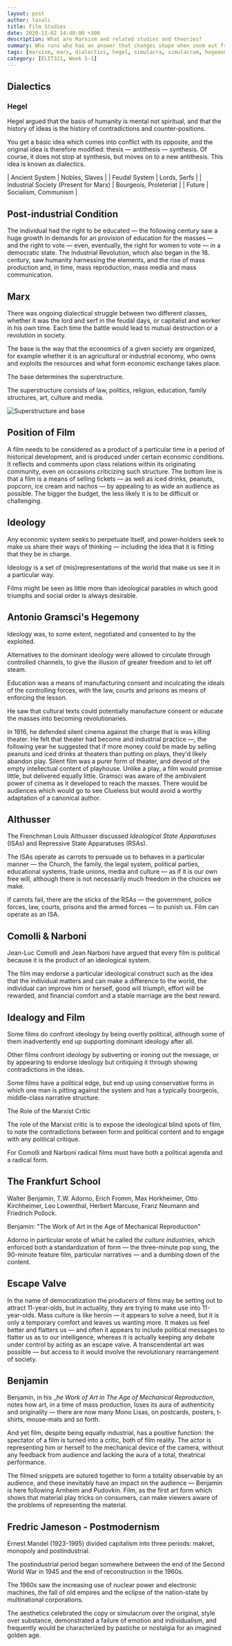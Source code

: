 ```yaml
---
layout: post
author: tasali
title: Film Studies
date: 2020-11-02 14:40:00 +300
description: What are Marxism and related studies and theories?
summary: Who runs who has an answer that changes shape when zoom out from where you are looking from and so on and so forth.
tags: [marxism, marx, dialectics, hegel, simulacra, simulacrum, hegemony]
category: [ELIT321, Week 5-1]
---
```


## Dialectics

### Hegel

Hegel argued that the basis of humanity is mental not spiritual, and that the history of ideas is the history of contradictions and counter-positions.

You get a basic idea which comes into conflict with its opposite, and the original idea is therefore modified: thesis — antithesis — synthesis. Of course, it does not stop at synthesis, but moves on to a new antithesis. This idea is known as dialectics.

| Ancient System | Nobles, Slaves |
| Feudal System | Lords, Serfs |
| Industrial Society (Present for Marx) | Bourgeois, Proleteriat |
| Future | Socialism, Communism |

## Post-industrial Condition 

The individual had the right to be educated — the following century saw a huge growth in demands for an provision of education for the masses — and the right to vote — even, eventually, the right for women to vote — in a democratic state. The Industrial Revolution, which also began in the 18. century, saw humanity harnessing the elements, and the rise of mass production and, in time, mass reproduction, mass media and mass communication.

## Marx

There was ongoing dialectical struggle between two different classes, whether it was the lord and serf in the feudal days, or capitalist and worker in his own time. Each time the battle would lead to mutual destruction or a revolution in society.

The base is the way that the economics of a given society are organized, for example whether it is an agricultural or industrial economy, who owns and exploits the resources and what form economic exchange takes place.

The base determines the superstructure. 

The superstructure consists of law, politics, religion, education, family structures, art, culture and media.

![Superstructure and base](https://upload.wikimedia.org/wikipedia/commons/6/63/Base-superstructure_Dialectic.png)

## Position of Film

A film needs to be considered as a product of a particular time in a period of historical development, and is produced under certain economic conditions. It reflects and comments upon class relations within its originating community, even on occasions criticizing such structure. The bottom line is that a film is a means of selling tickets — as well as iced drinks, peanuts, popcorn, ice cream and nachos — by appealing to as wide an audience as possible. The bigger the budget, the less likely it is to be difficult or challenging. 

## Ideology

Any economic system seeks to perpetuate itself, and power-holders seek to make us share their ways of thinking — including the idea that it is fitting that they be in charge. 

Ideology is a set of (mis)representations of the world that make us see it in a particular way.

Films might be seen as little more than ideological parables in which good triumphs and social order is always desirable.

## Antonio Gramsci's Hegemony

Ideology was, to some extent, negotiated and consented to by the exploited.

Alternatives to the dominant ideology were allowed to circulate through controlled channels, to give the illusion of greater freedom and to let off steam.

Education was a means of manufacturing consent and inculcating the ideals of the controlling forces, with the law, courts and prisons as means of enforcing the lesson.

He saw that cultural texts could potentially manufacture consent or educate the masses into becoming revolutionaries.

In 1916, he defended silent cinema against the charge that is was killing theater. He felt that theater had become and industrial practice —, the following year he suggested that if more money could be made by selling peanuts and iced drinks at theaters than putting on plays, they'd likely abandon play. Silent film was a purer form of theater, and devoid of the empty intellectual content of playhouse. Unlike a play, a film would promise little, but delivered equally little. Gramsci was aware of the ambivalent power of cinema as it developed to reach the masses. There would be audiences which would go to see Clueless but would avoid a worthy adaptation of a canonical author.

## Althusser

The Frenchman Louis Althusser discussed _Ideological State Apparatuses_ (ISAs) and Repressive State Apparatuses (RSAs).

The ISAs operate as carrots to persuade us to behaves in a particular manner — the Church, the family, the legal system, political parties, educational systems, trade unions, media and culture — as if it is our own free will, although there is not necessarily much freedom in the choices we make. 

If carrots fail, there are the sticks of the RSAs — the government, police forces, law, courts, prisons and the armed forces — to punish us. Film can operate as an ISA.

## Comolli & Narboni

Jean-Luc Comolli and Jean Narboni have argued that every film is political because it is the product of an ideological system.

The film may endorse a particular ideological construct such as the idea that the individual matters and can make a difference to the world, the individual can improve him or herself, good will triumph, effort will be rewarded, and financial comfort and a stable marriage are the best reward.

## Idealogy and Film

Some films do confront ideology by being overtly political, although some of them inadvertently end up supporting dominant ideology after all.

Other films confront ideology by subverting or ironing out the message, or by appearing to endorse ideology but critiquing it through showing contradictions in the ideas.

Some films have a political edge, but end up using conservative forms in which one man is pitting against the system and has a typically bourgeois, middle-class narrative structure.

The Role of the Marxist Critic

The role of the Marxist critic is to expose the ideological blind spots of film, to note the contradictions between form and political content and to engage with any political critique.

For Comolli and Narboni radical films must have both a political agenda and a radical form.

## The Frankfurt School

Walter Benjamin, T.W. Adorno, Erich Fromm, Max Horkheimer, Otto Kirchheimer, Leo Lowenthal, Herbert Marcuse, Franz Neumann and Friedrich Pollock.

Benjamin: "The Work of Art in the Age of Mechanical Reproduction"

Adorno in particular wrote of what he called *the culture industries*, which enforced both a standardization of form — the three-minute pop song, the 90-minute feature film, particular narratives — and a dumbing down of the content.

## Escape Valve 

In the name of democratization the producers of films may be setting out to attract 11-year-olds, but in actuality, they are trying to make use into 11-year-olds. Mass culture is like heroin — it appears to solve a need, but it is only a temporary comfort and leaves us wanting more. It makes us feel better and flatters us — and often it appears to include political messages to flatter us as to our intelligence, whereas it is actually keeping any debate under  control by acting as an escape valve. A transcendental art was possible — but access to it would involve the revolutionary rearrangement of society.

## Benjamin

Benjamin, in his _*he Work of Art in The Age of Mechanical Reproduction*, notes how art, in a time of mass production, loses its aura of authenticity and originality — there are now many Mono Lisas, on postcards, posters, t-shirts, mouse-mats and so forth.

And yet film, despite being equally industrial, has a positive function: the spectator of a film is turned into a critic, both of film reality. The actor is representing him or herself to the mechanical device of the camera, without any feedback from audience and lacking the aura of a total, theatrical performance.

The filmed snippets are sutured together to form a totality observable by an audience, and these inevitably have an impact on the audience — Benjamin is here following Arnheim and Pudovkin. Film, as the first art form which shows that material play tricks on consumers, can make viewers aware of the problems of representing the material.

## Fredric Jameson - Postmodernism

Ernest Mandel (1923-1995) divided capitalism into three periods: makret, monopoly and postindustrial.

The postindustrial period began somewhere between the end of the Second World War in 1945 and the end of reconstruction in the 1960s.

The 1960s saw the increasing use of nuclear power and electronic machines, the fall of old empires and the eclipse of the nation-state by multinational corporations.

The aesthetics celebrated the copy or simulacrum over the original, style over substance, demonstrated a failure of emotion and individualism, and frequently would be characterized by pastiche or nostalgia for an imagined golden age.